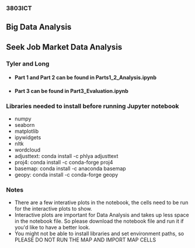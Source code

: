 ### 3803ICT
## Big Data Analysis
## Seek Job Market Data Analysis
### Tyler and Long

* #### Part 1 and Part 2 can be found in Parts1_2_Analysis.ipynb
* #### Part 3 can be found in Part3_Evaluation.ipynb

### Libraries needed to install before running Jupyter notebook
* numpy
* seaborn
* matplotlib
* ipywidgets
* nltk
* wordcloud
* adjusttext: conda install -c phlya adjusttext
* proj4: conda install -c conda-forge proj4
* basemap: conda install -c anaconda basemap
* geopy: conda install -c conda-forge geopy

### Notes
* There are a few interative plots in the notebook, the cells need to be run for the interactive plots to show.
* Interactive plots are important for Data Analysis and takes up less space in the notebook file. So please download the notebook file and run it if you'd like to have a better look.
* You might not be able to install libraries and set environment paths, so PLEASE DO NOT RUN THE MAP AND IMPORT MAP CELLS


